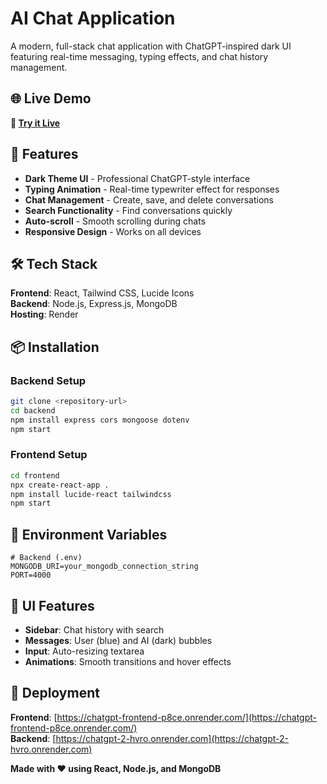 # AI Chat Application

A modern, full-stack chat application with ChatGPT-inspired dark UI featuring real-time messaging, typing effects, and chat history management.

## 🌐 Live Demo

**🚀 [Try it Live](https://chatgpt-frontend-p8ce.onrender.com/)**

## 🚀 Features

- **Dark Theme UI** - Professional ChatGPT-style interface
- **Typing Animation** - Real-time typewriter effect for responses
- **Chat Management** - Create, save, and delete conversations
- **Search Functionality** - Find conversations quickly
- **Auto-scroll** - Smooth scrolling during chats
- **Responsive Design** - Works on all devices

## 🛠️ Tech Stack

**Frontend**: React, Tailwind CSS, Lucide Icons  
**Backend**: Node.js, Express.js, MongoDB  
**Hosting**: Render

## 📦 Installation

### Backend Setup
```bash
git clone <repository-url>
cd backend
npm install express cors mongoose dotenv
npm start
```

### Frontend Setup
```bash
cd frontend
npx create-react-app .
npm install lucide-react tailwindcss
npm start
```

## 🔧 Environment Variables

```env
# Backend (.env)
MONGODB_URI=your_mongodb_connection_string
PORT=4000
```

## 🎨 UI Features

- **Sidebar**: Chat history with search
- **Messages**: User (blue) and AI (dark) bubbles
- **Input**: Auto-resizing textarea
- **Animations**: Smooth transitions and hover effects

## 🚀 Deployment

**Frontend**: [https://chatgpt-frontend-p8ce.onrender.com/](https://chatgpt-frontend-p8ce.onrender.com/)  
**Backend**: [https://chatgpt-2-hvro.onrender.com](https://chatgpt-2-hvro.onrender.com)


**Made with ❤️ using React, Node.js, and MongoDB**
